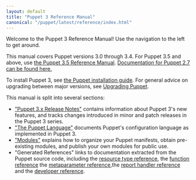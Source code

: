 ```yaml
---
layout: default
title: "Puppet 3 Reference Manual"
canonical: "/puppet/latest/reference/index.html"
---
```



Welcome to the Puppet 3 Reference Manual! Use the navigation to the left to get around.

This manual covers Puppet versions 3.0 through 3.4. For Puppet 3.5 and above, use [the Puppet 3.5 Reference Manual](/puppet/3.5/reference). [Documentation for Puppet 2.7 can be found here.](/puppet/2.7/reference)

To install Puppet 3, see [the Puppet installation guide](/guides/install_puppet/pre_install.html). For general advice on upgrading between major versions, see [Upgrading Puppet](/guides/install_puppet/upgrading.html).

This manual is split into several sections:

* ["Puppet 3.x Release Notes"](./release_notes.html) contains information about Puppet 3's new features, and tracks changes introduced in minor and patch releases in the Puppet 3 series.
* ["The Puppet Language"](./lang_summary.html) documents Puppet's configuration language as implemented in Puppet 3.
* ["Modules"](./modules_fundamentals.html) explains how to organize your Puppet manifests, obtain pre-existing modules, and publish your own modules for public use.
* "Generated References" links to documentation extracted from the Puppet source code, including the [resource type reference](/references/3.4.stable/type.html), the [function reference](/references/3.4.stable/function.html) the [metaparameter reference](/references/3.4.stable/metaparameter.html),the [report handler reference](/references/3.4.stable/report.html) and the [developer reference](/references/3.4.stable/developer/index.html).

